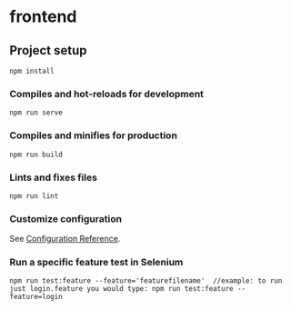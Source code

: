 # frontend

## Project setup
```
npm install
```

### Compiles and hot-reloads for development
```
npm run serve
```

### Compiles and minifies for production
```
npm run build
```

### Lints and fixes files
```
npm run lint
```

### Customize configuration
See [Configuration Reference](https://cli.vuejs.org/config/).

### Run a specific feature test in Selenium
```
npm run test:feature --feature='featurefilename'  //example: to run just login.feature you would type: npm run test:feature --feature=login